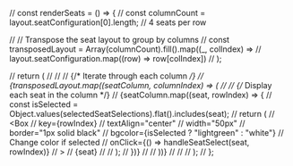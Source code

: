   // const renderSeats = () => {
  //   const columnCount = layout.seatConfiguration[0].length; // 4 seats per row

  //   // Transpose the seat layout to group by columns
  //   const transposedLayout = Array(columnCount).fill().map((_, colIndex) => 
  //     layout.seatConfiguration.map((row) => row[colIndex])
  //   );

  //   return (
  //     <Grid container spacing={2}>
  //       <Box display="flex" flexDirection="column" mt={2}>
  //         {/* Iterate through each column */}
  //         {transposedLayout.map((seatColumn, columnIndex) => (
  //           <Box key={columnIndex} display="flex" flexDirection="row" justifyContent="space-around" mb={1}>
  //             {/* Display each seat in the column */}
  //             {seatColumn.map((seat, rowIndex) => {
  //               const isSelected = Object.values(selectedSeatSelections).flat().includes(seat);
  //               return (
  //                 <Box
  //                   key={rowIndex}
  //                   textAlign="center"
  //                   width="50px"
  //                   border="1px solid black"
  //                   bgcolor={isSelected ? "lightgreen" : "white"} // Change color if selected
  //                   onClick={() => handleSeatSelect(seat, rowIndex)}
  //                 >
  //                   {seat}
  //                 </Box>
  //               );
  //             })}
  //           </Box>
  //         ))}
  //       </Box>
  //     </Grid>
  //   );
  // };
